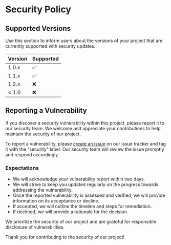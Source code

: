 # Security Policy

## Supported Versions

Use this section to inform users about the versions of your project that are currently supported with security updates.

| Version | Supported          |
| ------- | ------------------ |
| 1.0.x   | :white_check_mark: |
| 1.1.x   | :white_check_mark: |
| 1.2.x   | :x:                |
| < 1.0   | :x:                |

## Reporting a Vulnerability

If you discover a security vulnerability within this project, please report it to our security team. We welcome and appreciate your contributions to help maintain the security of our project.

To report a vulnerability, please [create an issue](link-to-issue-tracker) on our issue tracker and tag it with the "security" label. Our security team will review the issue promptly and respond accordingly.

### Expectations

- We will acknowledge your vulnerability report within two days.
- We will strive to keep you updated regularly on the progress towards addressing the vulnerability.
- Once the reported vulnerability is assessed and verified, we will provide information on its acceptance or decline.
- If accepted, we will outline the timeline and steps for remediation.
- If declined, we will provide a rationale for the decision.

We prioritize the security of our project and are grateful for responsible disclosure of vulnerabilities.

Thank you for contributing to the security of our project!
